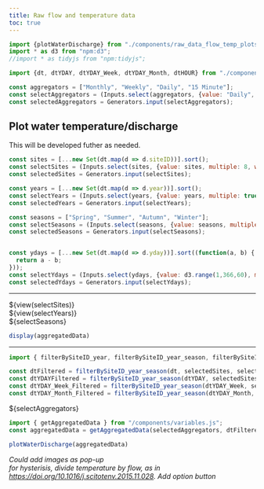 ```yaml
---
title: Raw flow and temperature data
toc: true
---
```


```js
import {plotWaterDischarge} from "./components/raw_data_flow_temp_plots.js";
import * as d3 from "npm:d3";
//import * as tidyjs from "npm:tidyjs";
```

```js
import {dt, dtYDAY, dtYDAY_Week, dtYDAY_Month, dtHOUR} from "./components/variables.js";
```

```js
const aggregators = ["Monthly", "Weekly", "Daily", "15 Minute"];
const selectAggregators = (Inputs.select(aggregators, {value: "Daily", multiple: false, width: 90, label: "Select aggregation level"}));
const selectedAggregators = Generators.input(selectAggregators);
```

## Plot water temperature/discharge
This will be developed futher as needed.

```js
const sites = [...new Set(dt.map(d => d.siteID))].sort();
const selectSites = (Inputs.select(sites, {value: sites, multiple: 8, width: 100, label: "Select sites"}));
const selectedSites = Generators.input(selectSites);

const years = [...new Set(dt.map(d => d.year))].sort();
const selectYears = (Inputs.select(years, {value: years, multiple: true, width: 80, label: "Select years"}));
const selectedYears = Generators.input(selectYears);

const seasons = ["Spring", "Summer", "Autumn", "Winter"];
const selectSeasons = (Inputs.select(seasons, {value: seasons, multiple: true, width: 80, label: "Select seasons"}));
const selectedSeasons = Generators.input(selectSeasons);


const ydays = [...new Set(dt.map(d => d.yday))].sort((function(a, b) {
  return a - b;
}));
const selectYdays = (Inputs.select(ydays, {value: d3.range(1,366,60), multiple: true, width: 80, label: "Select day(s) of year"}));
const selectedYdays = Generators.input(selectYdays);
```

---

<div class="grid grid-cols-4">
  <div style="display: flex; flex-direction: column; align-items: flex-start;">
    ${view(selectSites)}
  </div>
  <div style="display: flex; flex-direction: column; align-items: flex-start;">
    ${view(selectYears)}
  </div>
  <div style="display: flex; flex-direction: column; align-items: flex-start;">
    ${selectSeasons}
  </div>
</div>

```js
display(aggregatedData)
```

---

```js
import { filterBySiteID_year, filterBySiteID_year_season, filterBySiteID_year_yday } from "/components/variables.js";

const dtFiltered = filterBySiteID_year_season(dt, selectedSites, selectedYears, selectedSeasons)
const dtYDAYFiltered = filterBySiteID_year_season(dtYDAY, selectedSites, selectedYears, selectedSeasons)
const dtYDAY_Week_Filtered = filterBySiteID_year_season(dtYDAY_Week, selectedSites, selectedYears, selectedSeasons)
const dtYDAY_Month_Filtered = filterBySiteID_year_season(dtYDAY_Month, selectedSites, selectedYears, selectedSeasons)
```

<div class="grid grid-cols-2"> 
  <div style="display: flex; flex-direction: column; align-items: flex-start;">
    ${selectAggregators}
  </div>
</div>

```js
import { getAggregatedData } from "/components/variables.js";
const aggregatedData = getAggregatedData(selectedAggregators, dtFiltered, dtYDAYFiltered, dtYDAY_Week_Filtered, dtYDAY_Month_Filtered)
```

```js
plotWaterDischarge(aggregatedData)
```

*Could add images as pop-up*  
*for hysterisis, divide temperature by flow, as in https://doi.org/10.1016/j.scitotenv.2015.11.028. Add option button*  
